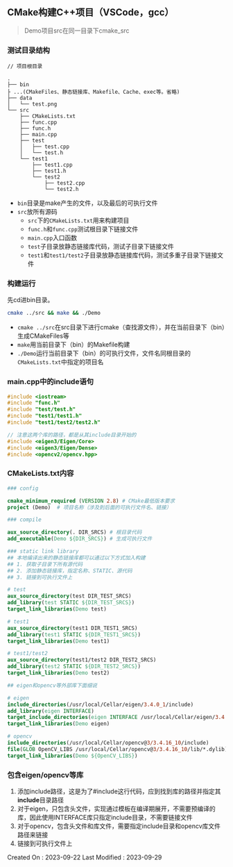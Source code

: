 ## CMake构建C++项目（VSCode，gcc）



> Demo项目src在同一目录下cmake_src



### 测试目录结构

```
// 项目根目录

.
├── bin
├ ...(CMakeFiles、静态链接库、Makefile、Cache、exec等。省略)
├── data
│   └── test.png
└── src
    ├── CMakeLists.txt
    ├── func.cpp
    ├── func.h
    ├── main.cpp
    ├── test
    │   ├── test.cpp
    │   └── test.h
    └── test1
        ├── test1.cpp
        ├── test1.h
        └── test2
            ├── test2.cpp
            └── test2.h
```

- `bin`目录是make产生的文件，以及最后的可执行文件
- `src`放所有源码
  - `src`下的`CMakeLists.txt`用来构建项目
  - `func.h`和`func.cpp`测试根目录下链接文件
  - `main.cpp`入口函数
  - `test`子目录放静态链接库代码，测试子目录下链接文件
  - `test1`和`test1/test2`子目录放静态链接库代码，测试多重子目录下链接文件



### 构建运行

先cd进bin目录。

```sh
cmake ../src && make && ./Demo
```

- `cmake ../src`在src目录下进行cmake（查找源文件），并在当前目录下（bin）生成CMakeFiles等
- `make`用当前目录下（bin）的Makefile构建
- `./Demo`运行当前目录下（bin）的可执行文件，文件名同根目录的`CMakeLists.txt`中指定的项目名

### main.cpp中的include语句

```c++
#include <iostream>
#include "func.h"
#include "test/test.h"
#include "test1/test1.h"
#include "test1/test2/test2.h"

// 注意这两个库的路径，都是从其include目录开始的
#include <eigen3/Eigen/Core>
#include <eigen3/Eigen/Dense>
#include <opencv2/opencv.hpp>
```





### CMakeLists.txt内容

```cmake
### config

cmake_minimum_required (VERSION 2.8) # CMake最低版本要求
project (Demo)	# 项目名称（涉及到后面的可执行文件名、链接）

### compile

aux_source_directory(. DIR_SRCS) # 根目录代码
add_executable(Demo ${DIR_SRCS}) # 生成可执行文件

### static link library
## 本地编译出来的静态链接库都可以通过以下方式加入构建
## 1. 获取子目录下所有源代码
## 2. 添加静态链接库，指定名称、STATIC、源代码
## 3. 链接到可执行文件上

# test
aux_source_directory(test DIR_TEST_SRCS)
add_library(test STATIC ${DIR_TEST_SRCS})
target_link_libraries(Demo test)

# test1
aux_source_directory(test1 DIR_TEST1_SRCS)
add_library(test1 STATIC ${DIR_TEST1_SRCS})
target_link_libraries(Demo test1)

# test1/test2
aux_source_directory(test1/test2 DIR_TEST2_SRCS)
add_library(test2 STATIC ${DIR_TEST2_SRCS})
target_link_libraries(Demo test2)

## eigen和opencv等外部库下面细说

# eigen
include_directories(/usr/local/Cellar/eigen/3.4.0_1/include)
add_library(eigen INTERFACE)
target_include_directories(eigen INTERFACE /usr/local/Cellar/eigen/3.4.0_1/include)
target_link_libraries(Demo eigen)

# opencv
include_directories(/usr/local/Cellar/opencv@3/3.4.16_10/include)
file(GLOB OpenCV_LIBS /usr/local/Cellar/opencv@3/3.4.16_10/lib/*.dylib)
target_link_libraries(Demo ${OpenCV_LIBS})

```

### 包含eigen/opencv等库

1. 添加include路径，这是为了#include这行代码，应到找到库的路径并指定其**include**目录路径
2. 对于eigen，只包含头文件，实现通过模板在编译期展开，不需要预编译的库，因此使用INTERFACE库只指定include目录，不需要链接文件
3. 对于opencv，包含头文件和库文件，需要指定include目录和opencv库文件路径来链接
4. 链接到可执行文件上



Created On : 2023-09-22
Last Modified : 2023-09-29